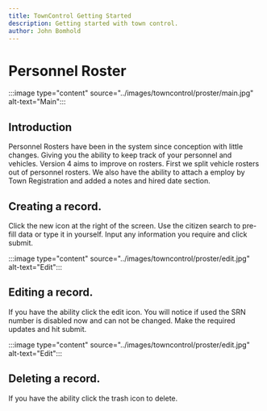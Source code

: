 ```yaml
---
title: TownControl Getting Started
description: Getting started with town control.
author: John Bomhold
---
```

# Personnel Roster

:::image type="content" source="../images/towncontrol/proster/main.jpg" alt-text="Main":::

## Introduction 
Personnel Rosters have been in the system since conception with little changes. Giving you the ability to keep track of your personnel and vehicles. Version 4 aims to improve on rosters. First we split vehicle rosters out of personnel rosters. We also have the ability to attach a employ by Town Registration and added a notes and hired date section. 

## Creating a record.
Click the new icon at the right of the screen. Use the citizen search to pre-fill data or type it in yourself. Input any information you require and click submit.

:::image type="content" source="../images/towncontrol/proster/edit.jpg" alt-text="Edit":::

## Editing a record.
If you have the ability click the edit icon. You will notice if used the SRN number is disabled now and can not be changed. Make the required updates and hit submit.

:::image type="content" source="../images/towncontrol/proster/edit.jpg" alt-text="Edit":::

## Deleting a record.
If you have the ability click the trash icon to delete.

